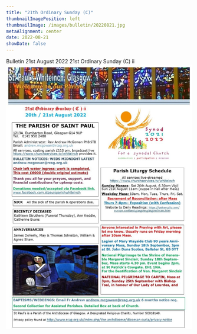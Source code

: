 ```yaml
---
title: "21th Ordinary Sunday (C)"
thumbnailImagePosition: left
thumbnailImage: /images/bulletin/20220821.jpg
metaAlignment: center
date: 2022-08-21
showDate: false
---
```


Bulletin 21st August 2022  21st Ordinary Sunday (C) ii
![](/images/bulletin/20220821.jpg) 
